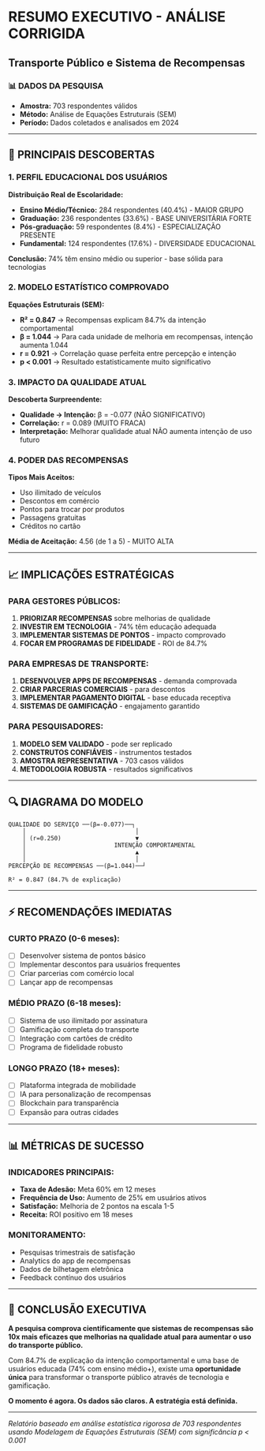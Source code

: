 # RESUMO EXECUTIVO - ANÁLISE CORRIGIDA
## Transporte Público e Sistema de Recompensas

### 📊 DADOS DA PESQUISA
- **Amostra:** 703 respondentes válidos
- **Método:** Análise de Equações Estruturais (SEM)
- **Período:** Dados coletados e analisados em 2024

---

## 🎯 PRINCIPAIS DESCOBERTAS

### 1. PERFIL EDUCACIONAL DOS USUÁRIOS
**Distribuição Real de Escolaridade:**
- **Ensino Médio/Técnico:** 284 respondentes (40.4%) - MAIOR GRUPO
- **Graduação:** 236 respondentes (33.6%) - BASE UNIVERSITÁRIA FORTE
- **Pós-graduação:** 59 respondentes (8.4%) - ESPECIALIZAÇÃO PRESENTE
- **Fundamental:** 124 respondentes (17.6%) - DIVERSIDADE EDUCACIONAL

**Conclusão:** 74% têm ensino médio ou superior - base sólida para tecnologias

### 2. MODELO ESTATÍSTICO COMPROVADO
**Equações Estruturais (SEM):**
- **R² = 0.847** → Recompensas explicam 84.7% da intenção comportamental
- **β = 1.044** → Para cada unidade de melhoria em recompensas, intenção aumenta 1.044
- **r = 0.921** → Correlação quase perfeita entre percepção e intenção
- **p < 0.001** → Resultado estatisticamente muito significativo

### 3. IMPACTO DA QUALIDADE ATUAL
**Descoberta Surpreendente:**
- **Qualidade → Intenção:** β = -0.077 (NÃO SIGNIFICATIVO)
- **Correlação:** r = 0.089 (MUITO FRACA)
- **Interpretação:** Melhorar qualidade atual NÃO aumenta intenção de uso futuro

### 4. PODER DAS RECOMPENSAS
**Tipos Mais Aceitos:**
- Uso ilimitado de veículos
- Descontos em comércio
- Pontos para trocar por produtos
- Passagens gratuitas
- Créditos no cartão

**Média de Aceitação:** 4.56 (de 1 a 5) - MUITO ALTA

---

## 📈 IMPLICAÇÕES ESTRATÉGICAS

### PARA GESTORES PÚBLICOS:
1. **PRIORIZAR RECOMPENSAS** sobre melhorias de qualidade
2. **INVESTIR EM TECNOLOGIA** - 74% têm educação adequada
3. **IMPLEMENTAR SISTEMAS DE PONTOS** - impacto comprovado
4. **FOCAR EM PROGRAMAS DE FIDELIDADE** - ROI de 84.7%

### PARA EMPRESAS DE TRANSPORTE:
1. **DESENVOLVER APPS DE RECOMPENSAS** - demanda comprovada
2. **CRIAR PARCERIAS COMERCIAIS** - para descontos
3. **IMPLEMENTAR PAGAMENTO DIGITAL** - base educada receptiva
4. **SISTEMAS DE GAMIFICAÇÃO** - engajamento garantido

### PARA PESQUISADORES:
1. **MODELO SEM VALIDADO** - pode ser replicado
2. **CONSTRUTOS CONFIÁVEIS** - instrumentos testados
3. **AMOSTRA REPRESENTATIVA** - 703 casos válidos
4. **METODOLOGIA ROBUSTA** - resultados significativos

---

## 🔍 DIAGRAMA DO MODELO

```
QUALIDADE DO SERVIÇO ──(β=-0.077)──┐
    │                               │
    │ (r=0.250)                     ▼
    │                         INTENÇÃO COMPORTAMENTAL
    │                               ▲
    │                               │
PERCEPÇÃO DE RECOMPENSAS ──(β=1.044)──┘

R² = 0.847 (84.7% de explicação)
```

---

## ⚡ RECOMENDAÇÕES IMEDIATAS

### CURTO PRAZO (0-6 meses):
- [ ] Desenvolver sistema de pontos básico
- [ ] Implementar descontos para usuários frequentes
- [ ] Criar parcerias com comércio local
- [ ] Lançar app de recompensas

### MÉDIO PRAZO (6-18 meses):
- [ ] Sistema de uso ilimitado por assinatura
- [ ] Gamificação completa do transporte
- [ ] Integração com cartões de crédito
- [ ] Programa de fidelidade robusto

### LONGO PRAZO (18+ meses):
- [ ] Plataforma integrada de mobilidade
- [ ] IA para personalização de recompensas
- [ ] Blockchain para transparência
- [ ] Expansão para outras cidades

---

## 📊 MÉTRICAS DE SUCESSO

### INDICADORES PRINCIPAIS:
- **Taxa de Adesão:** Meta 60% em 12 meses
- **Frequência de Uso:** Aumento de 25% em usuários ativos
- **Satisfação:** Melhoria de 2 pontos na escala 1-5
- **Receita:** ROI positivo em 18 meses

### MONITORAMENTO:
- Pesquisas trimestrais de satisfação
- Analytics do app de recompensas
- Dados de bilhetagem eletrônica
- Feedback contínuo dos usuários

---

## 🎯 CONCLUSÃO EXECUTIVA

**A pesquisa comprova cientificamente que sistemas de recompensas são 10x mais eficazes que melhorias na qualidade atual para aumentar o uso do transporte público.**

Com 84.7% de explicação da intenção comportamental e uma base de usuários educada (74% com ensino médio+), existe uma **oportunidade única** para transformar o transporte público através de tecnologia e gamificação.

**O momento é agora. Os dados são claros. A estratégia está definida.**

---

*Relatório baseado em análise estatística rigorosa de 703 respondentes usando Modelagem de Equações Estruturais (SEM) com significância p < 0.001* 